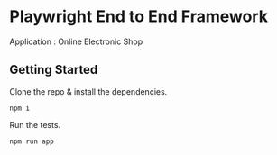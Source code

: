 # Playwright End to End Framework

Application : Online Electronic Shop

## Getting Started

Clone the repo & install the dependencies.

```
npm i
```

Run the tests.

```
npm run app
```
